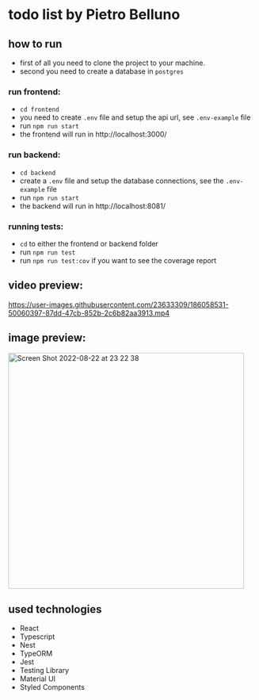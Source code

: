 # todo list by Pietro Belluno

## how to run 
  - first of all you need to clone the project to your machine.
  - second you need to create a database in `postgres`
  

### run frontend:
  - `cd frontend`
  - you need to create `.env` file and setup the api url, see `.env-example` file
  - run `npm run start`
  - the frontend will run in http://localhost:3000/

### run backend:
  - `cd backend`
  - create a `.env` file and setup the database connections, see the `.env-example` file
  - run `npm run start`
  - the backend will run in http://localhost:8081/

### running tests:
  - `cd` to either the frontend or backend folder
  - run `npm run test`
  - run `npm run test:cov` if you want to see the coverage report



## video preview:
https://user-images.githubusercontent.com/23633309/186058531-50060397-87dd-47cb-852b-2c6b82aa3913.mp4


## image preview:
<img width="476" alt="Screen Shot 2022-08-22 at 23 22 38" src="https://user-images.githubusercontent.com/23633309/186055516-80f67937-994d-4a7b-8844-9bd8892813e2.png">

## used technologies
  - React
  - Typescript
  - Nest
  - TypeORM
  - Jest
  - Testing Library
  - Material UI
  - Styled Components
